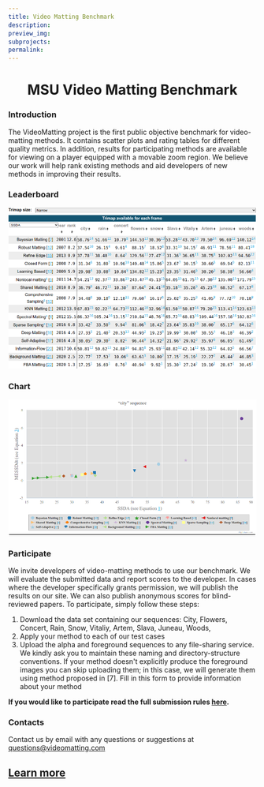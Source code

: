 ```yaml
---
title: Video Matting Benchmark
description:
preview_img:
subprojects:
permalink: 
---
```




<script src="https://code.highcharts.com/highcharts.js"></script>
<script src="https://code.highcharts.com/modules/exporting.js"></script>
<script src="https://code.highcharts.com/modules/export-data.js"></script>
<script src="https://code.highcharts.com/modules/accessibility.js"></script>
<script src="https://ajax.googleapis.com/ajax/libs/jquery/1.8.2/jquery.min.js"></script>
<script src="https://code.highcharts.com/highcharts-more.js"></script>
<link rel="stylesheet" type="text/css" href="https://cdn.datatables.net/1.10.22/css/jquery.dataTables.css">
<script type="text/javascript" charset="utf8"
   src="https://cdn.datatables.net/1.10.22/js/jquery.dataTables.js"></script>
<script type="text/javascript"  src="https://ajax.googleapis.com/ajax/libs/jquery/3.5.1/jquery.min.js"></script>


<style>
    .subproject-links {
        display: flex;
        flex-wrap: wrap;
        margin-top: 20px;
    }

    .subproject-links a {
        background-color: #f0f0f0;
        color: black;
        font-size: 16px;
        padding: 10px 15px;

        text-align: center;
        text-decoration: none;

        margin: 4px 8px;
        border-radius: 10px;
    }

    .subproject-links a:hover {
        background-color: #e0e0e0;
        text-decoration: none;
    }

    table.deint {
        display: table;
    }
</style>

<h1 style="text-align: center; font-weight: bold;">MSU Video Matting Benchmark</h1>

### Introduction
The VideoMatting project is the first public objective benchmark for video-matting methods. It contains scatter plots and rating tables for different quality metrics. In addition, results for participating methods are available for viewing on a player equipped with a movable zoom region. We believe our work will help rank existing methods and aid developers of new methods in improving their results.

### Leaderboard

<a href="https://videomatting.com/"><img src="/assets/img/videomatting_leaderboard.png"></a>



### Chart

<a href="https://videomatting.com/"><img src="/assets/img/videomatting_chart.png"></a>

### Participate
We invite developers of video-matting methods to use our benchmark. We will evaluate the submitted data and report scores to the developer. In cases where the developer specifically grants permission, we will publish the results on our site. We can also publish anonymous scores for blind-reviewed papers. To participate, simply follow these steps:
1. Download the data set containing our sequences: City, Flowers, Concert, Rain, Snow, Vitaliy, Artem, Slava, Juneau, Woods,
2. Apply your method to each of our test cases
3. Upload the alpha and foreground sequences to any file-sharing service. We kindly ask you to maintain these naming and directory-structure conventions. If your method doesn't explicitly produce the foreground images you can skip uploading them; in this case, we will generate them using method proposed in [7].
Fill in this form to provide information about your method

**If you would like to participate read the full submission rules [here](https://videomatting.com/#participate).**


### Contacts

Contact us by email with any questions or suggestions at <questions@videomatting.com>


## [Learn more](https://videomatting.com)